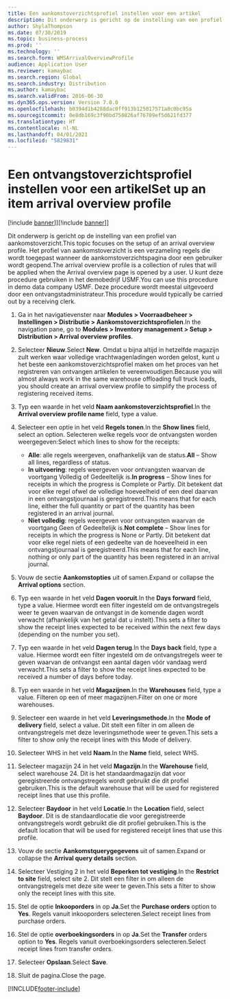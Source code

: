 ```yaml
---
title: Een aankomstoverzichtsprofiel instellen voor een artikel
description: Dit onderwerp is gericht op de instelling van een profiel van aankomstoverzicht.
author: ShylaThompson
ms.date: 07/30/2019
ms.topic: business-process
ms.prod: ''
ms.technology: ''
ms.search.form: WMSArrivalOverviewProfile
audience: Application User
ms.reviewer: kamaybac
ms.search.region: Global
ms.search.industry: Distribution
ms.author: kamaybac
ms.search.validFrom: 2016-06-30
ms.dyn365.ops.version: Version 7.0.0
ms.openlocfilehash: b0394d1b4288dac0ff913b125017571a8c0bc95a
ms.sourcegitcommit: 0e8db169c3f90bd750826af76709ef5d621fd377
ms.translationtype: HT
ms.contentlocale: nl-NL
ms.lasthandoff: 04/01/2021
ms.locfileid: "5829831"
---
```

# <a name="set-up-an-item-arrival-overview-profile"></a><span data-ttu-id="b3401-103">Een ontvangstoverzichtsprofiel instellen voor een artikel</span><span class="sxs-lookup"><span data-stu-id="b3401-103">Set up an item arrival overview profile</span></span>

<span data-ttu-id="b3401-104">[!include [banner](../../includes/banner.md)]]</span><span class="sxs-lookup"><span data-stu-id="b3401-104">[!include [banner](../../includes/banner.md)]]</span></span>

<span data-ttu-id="b3401-105">Dit onderwerp is gericht op de instelling van een profiel van aankomstoverzicht.</span><span class="sxs-lookup"><span data-stu-id="b3401-105">This topic focuses on the setup of an arrival overview profile.</span></span> <span data-ttu-id="b3401-106">Het profiel van aankomstoverzicht is een verzameling regels die wordt toegepast wanneer de aankomstoverzichtspagina door een gebruiker wordt geopend.</span><span class="sxs-lookup"><span data-stu-id="b3401-106">The arrival overview profile is a collection of rules that will be applied when the Arrival overview page is opened by a user.</span></span> <span data-ttu-id="b3401-107">U kunt deze procedure gebruiken in het demobedrijf USMF.</span><span class="sxs-lookup"><span data-stu-id="b3401-107">You can use this procedure in demo data company USMF.</span></span> <span data-ttu-id="b3401-108">Deze procedure wordt meestal uitgevoerd door een ontvangstadministrateur.</span><span class="sxs-lookup"><span data-stu-id="b3401-108">This procedure would typically be carried out by a receiving clerk.</span></span>

1. <span data-ttu-id="b3401-109">Ga in het navigatievenster naar **Modules > Voorraadbeheer > Instellingen > Distributie > Aankomstoverzichtsprofielen**.</span><span class="sxs-lookup"><span data-stu-id="b3401-109">In the navigation pane, go to **Modules > Inventory management > Setup > Distribution > Arrival overview profiles**.</span></span>
2. <span data-ttu-id="b3401-110">Selecteer **Nieuw**.</span><span class="sxs-lookup"><span data-stu-id="b3401-110">Select **New**.</span></span> <span data-ttu-id="b3401-111">Omdat u bijna altijd in hetzelfde magazijn zult werken waar volledige vrachtwagenladingen worden gelost, kunt u het beste een aankomstoverzichtsprofiel maken om het proces van het registreren van ontvangen artikelen te vereenvoudigen.</span><span class="sxs-lookup"><span data-stu-id="b3401-111">Because you will almost always work in the same warehouse offloading full truck loads, you should create an arrival overview profile to simplify the process of registering received items.</span></span>  
3. <span data-ttu-id="b3401-112">Typ een waarde in het veld **Naam aankomstoverzichtsprofiel**.</span><span class="sxs-lookup"><span data-stu-id="b3401-112">In the **Arrival overview profile name** field, type a value.</span></span>
4. <span data-ttu-id="b3401-113">Selecteer een optie in het veld **Regels tonen**.</span><span class="sxs-lookup"><span data-stu-id="b3401-113">In the **Show lines** field, select an option.</span></span> <span data-ttu-id="b3401-114">Selecteren welke regels voor de ontvangsten worden weergegeven:</span><span class="sxs-lookup"><span data-stu-id="b3401-114">Select which lines to show for the receipts:</span></span>  

    - <span data-ttu-id="b3401-115">**Alle**: alle regels weergeven, onafhankelijk van de status.</span><span class="sxs-lookup"><span data-stu-id="b3401-115">**All** – Show all lines, regardless of status.</span></span>   
    - <span data-ttu-id="b3401-116">**In uitvoering**: regels weergeven voor ontvangsten waarvan de voortgang Volledig of Gedeeltelijk is.</span><span class="sxs-lookup"><span data-stu-id="b3401-116">**In progress** – Show lines for receipts in which the progress is Complete or Partly.</span></span> <span data-ttu-id="b3401-117">Dit betekent dat voor elke regel ofwel de volledige hoeveelheid of een deel daarvan in een ontvangstjournaal is geregistreerd.</span><span class="sxs-lookup"><span data-stu-id="b3401-117">This means that for each line, either the full quantity or part of the quantity has been registered in an arrival journal.</span></span>   
    - <span data-ttu-id="b3401-118">**Niet volledig**: regels weergeven voor ontvangsten waarvan de voortgang Geen of Gedeeltelijk is.</span><span class="sxs-lookup"><span data-stu-id="b3401-118">**Not complete** – Show lines for receipts in which the progress is None or Partly.</span></span> <span data-ttu-id="b3401-119">Dit betekent dat voor elke regel niets of een gedeelte van de hoeveelheid in een ontvangstjournaal is geregistreerd.</span><span class="sxs-lookup"><span data-stu-id="b3401-119">This means that for each line, nothing or only part of the quantity has been registered in an arrival journal.</span></span>  

5. <span data-ttu-id="b3401-120">Vouw de sectie **Aankomstopties** uit of samen.</span><span class="sxs-lookup"><span data-stu-id="b3401-120">Expand or collapse the **Arrival options** section.</span></span>
6. <span data-ttu-id="b3401-121">Typ een waarde in het veld **Dagen vooruit**.</span><span class="sxs-lookup"><span data-stu-id="b3401-121">In the **Days forward** field, type a value.</span></span> <span data-ttu-id="b3401-122">Hiermee wordt een filter ingesteld om de ontvangstregels weer te geven waarvan de ontvangst in de komende dagen wordt verwacht (afhankelijk van het getal dat u instelt).</span><span class="sxs-lookup"><span data-stu-id="b3401-122">This sets a filter to show the receipt lines expected to be received within the next few days (depending on the number you set).</span></span>  
7. <span data-ttu-id="b3401-123">Typ een waarde in het veld **Dagen terug**.</span><span class="sxs-lookup"><span data-stu-id="b3401-123">In the **Days back** field, type a value.</span></span> <span data-ttu-id="b3401-124">Hiermee wordt een filter ingesteld om de ontvangstregels weer te geven waarvan de ontvangst een aantal dagen vóór vandaag werd verwacht.</span><span class="sxs-lookup"><span data-stu-id="b3401-124">This sets a filter to show the receipt lines expected to be received a number of days before today.</span></span>  
8. <span data-ttu-id="b3401-125">Typ een waarde in het veld **Magazijnen**.</span><span class="sxs-lookup"><span data-stu-id="b3401-125">In the **Warehouses** field, type a value.</span></span> <span data-ttu-id="b3401-126">Filteren op een of meer magazijnen.</span><span class="sxs-lookup"><span data-stu-id="b3401-126">Filter on one or more warehouses.</span></span>  
9. <span data-ttu-id="b3401-127">Selecteer een waarde in het veld **Leveringsmethode**.</span><span class="sxs-lookup"><span data-stu-id="b3401-127">In the **Mode of delivery** field, select a value.</span></span> <span data-ttu-id="b3401-128">Dit stelt een filter in om alleen de ontvangstregels met deze leveringsmethode weer te geven.</span><span class="sxs-lookup"><span data-stu-id="b3401-128">This sets a filter to show only the receipt lines with this Mode of delivery.</span></span>  
10. <span data-ttu-id="b3401-129">Selecteer WHS in het veld **Naam**.</span><span class="sxs-lookup"><span data-stu-id="b3401-129">In the **Name** field, select WHS.</span></span>
11. <span data-ttu-id="b3401-130">Selecteer magazijn 24 in het veld **Magazijn**.</span><span class="sxs-lookup"><span data-stu-id="b3401-130">In the **Warehouse** field, select warehouse 24.</span></span> <span data-ttu-id="b3401-131">Dit is het standaardmagazijn dat voor geregistreerde ontvangstregels wordt gebruikt die dit profiel gebruiken.</span><span class="sxs-lookup"><span data-stu-id="b3401-131">This is the default warehouse that will be used for registered receipt lines that use this profile.</span></span>  
12. <span data-ttu-id="b3401-132">Selecteer **Baydoor** in het veld **Locatie**.</span><span class="sxs-lookup"><span data-stu-id="b3401-132">In the **Location** field, select **Baydoor**.</span></span> <span data-ttu-id="b3401-133">Dit is de standaardlocatie die voor geregistreerde ontvangstregels wordt gebruikt die dit profiel gebruiken.</span><span class="sxs-lookup"><span data-stu-id="b3401-133">This is the default location that will be used for registered receipt lines that use this profile.</span></span>  
13. <span data-ttu-id="b3401-134">Vouw de sectie **Aankomstquerygegevens** uit of samen.</span><span class="sxs-lookup"><span data-stu-id="b3401-134">Expand or collapse the **Arrival query details** section.</span></span>
14. <span data-ttu-id="b3401-135">Selecteer Vestiging 2 in het veld **Beperken tot vestiging**.</span><span class="sxs-lookup"><span data-stu-id="b3401-135">In the **Restrict to site** field, select site 2.</span></span> <span data-ttu-id="b3401-136">Dit stelt een filter in om alleen de ontvangstregels met deze site weer te geven.</span><span class="sxs-lookup"><span data-stu-id="b3401-136">This sets a filter to show only the receipt lines with this site.</span></span>  
15. <span data-ttu-id="b3401-137">Stel de optie **Inkooporders** in op **Ja**.</span><span class="sxs-lookup"><span data-stu-id="b3401-137">Set the **Purchase orders** option to **Yes**.</span></span> <span data-ttu-id="b3401-138">Regels vanuit inkooporders selecteren.</span><span class="sxs-lookup"><span data-stu-id="b3401-138">Select receipt lines from purchase orders.</span></span>  
16. <span data-ttu-id="b3401-139">Stel de optie **overboekingsorders** in op **Ja**.</span><span class="sxs-lookup"><span data-stu-id="b3401-139">Set the **Transfer** orders option to **Yes**.</span></span> <span data-ttu-id="b3401-140">Regels vanuit overboekingsorders selecteren.</span><span class="sxs-lookup"><span data-stu-id="b3401-140">Select receipt lines from transfer orders.</span></span>  
17. <span data-ttu-id="b3401-141">Selecteer **Opslaan**.</span><span class="sxs-lookup"><span data-stu-id="b3401-141">Select **Save**.</span></span>
18. <span data-ttu-id="b3401-142">Sluit de pagina.</span><span class="sxs-lookup"><span data-stu-id="b3401-142">Close the page.</span></span>



[!INCLUDE[footer-include](../../../includes/footer-banner.md)]